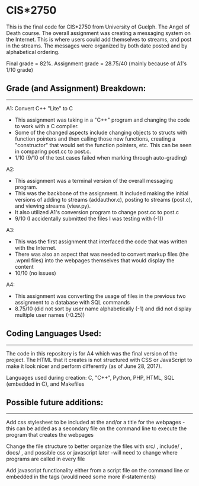 # CIS*2750
This is the final code for CIS*2750 from University of Guelph. The Angel of Death course.
The overall assignment was creating a messaging system on the Internet. This is where users could add themselves to streams, and post in the streams. The messages were organized by both date posted and by alphabetical ordering.

Final grade = 82%. Assignment grade = 28.75/40 (mainly because of A1's 1/10 grade)

## Grade (and Assignment) Breakdown:
*********************************
A1: Convert C++ "Lite" to C
- This assignment was taking in a "C++" program and changing the code to work with a C compiler.
- Some of the changed aspects include changing objects to structs with function pointers and then calling those new functions, creating a "constructor" that would set the function pointers, etc. This can be seen in comparing post.cc to post.c.
- 1/10 (9/10 of the test cases failed when marking through auto-grading)

A2: 
- This assignment was a terminal version of the overall messaging program.
- This was the backbone of the assignment. It included making the initial versions of adding to streams (addauthor.c), posting to streams (post.c), and viewing streams (view.py).
- It also utilized A1's conversion program to change post.cc to post.c
- 9/10 (I accidentally submitted the files I was testing with (-1))

A3: 
- This was the first assignment that interfaced the code that was written with the Internet.
- There was also an aspect that was needed to convert markup files (the .wpml files) into the webpages themselves that would display the content
- 10/10 (no issues)

A4: 
- This assignment was converting the usage of files in the previous two assignment to a database with SQL commands
- 8.75/10 (did not sort by user name alphabetically (-1) and did not display multiple user names (-0.25))

## Coding Languages Used:
*********************************
The code in this repository is for A4 which was the final version of the project.
The HTML that it creates is not structured with CSS or JavaScript to make it look nicer and perform differently (as of June 28, 2017).

Languages used during creation:
C, "C++", Python, PHP, HTML, SQL (embedded in C), and Makefiles

## Possible future additions:
*********************************
Add css stylesheet to be included at the <head> </head> and/or a title for the webpages
	-this can be added as a secondary file on the command line to execute the program that creates the webpages

Change the file structure to better organize the files with src/ , include/ , docs/ , and possible css or javascript later
	-will need to change where programs are called in every file

Add javascript functionality either from a script file on the command line or embedded in the tags (would need some more if-statements)	
